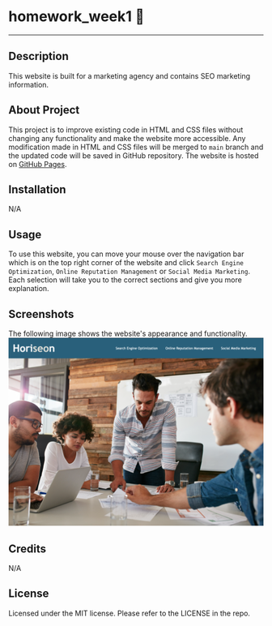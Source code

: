 # homework_week1  :book:
---

## Description
This website is built for a marketing agency and contains SEO marketing information.

## About Project
This project is to improve existing code in HTML and CSS files without changing any functionality and make the website more accessible. Any modification made in HTML and CSS files will be merged to `main` branch and the updated code will be saved in GitHub repository. The website is hosted on [GitHub Pages](https://yumikakido.github.io/homework_week1/). 
 

## Installation
N/A

## Usage
To use this website, you can move your mouse over the navigation bar which is on the top right corner of the website and click `Search Engine Optimization`, `Online Reputation Management` or `Social Media Marketing`. Each selection will take you to the correct sections and give you more explanation.

## Screenshots
The following image shows the website's appearance and functionality.
![Mock-Up image](assets/images/HoriseonMockup.png)


## Credits
N/A

## License
Licensed under the MIT license. 
Please refer to the LICENSE in the repo.




